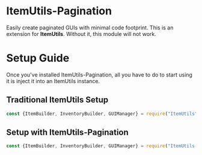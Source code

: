 # ItemUtils-Pagination
 Easily create paginated GUIs with minimal code footprint.
 This is an extension for **ItemUtils**. Without it, this module will not work.

# Setup Guide
 Once you've installed ItemUtils-Pagination, all you have to do to start using it is inject it into an ItemUtils instance.
 ## Traditional ItemUtils Setup
  ```js
  const {ItemBuilder, InventoryBuilder, GUIManager} = require("ItemUtils");
  ```
 ## Setup with ItemUtils-Pagination
  ```js
  const {ItemBuilder, InventoryBuilder, GUIManager} = require("ItemUtils-Pagination").inject(require("ItemUtils"));
  ```